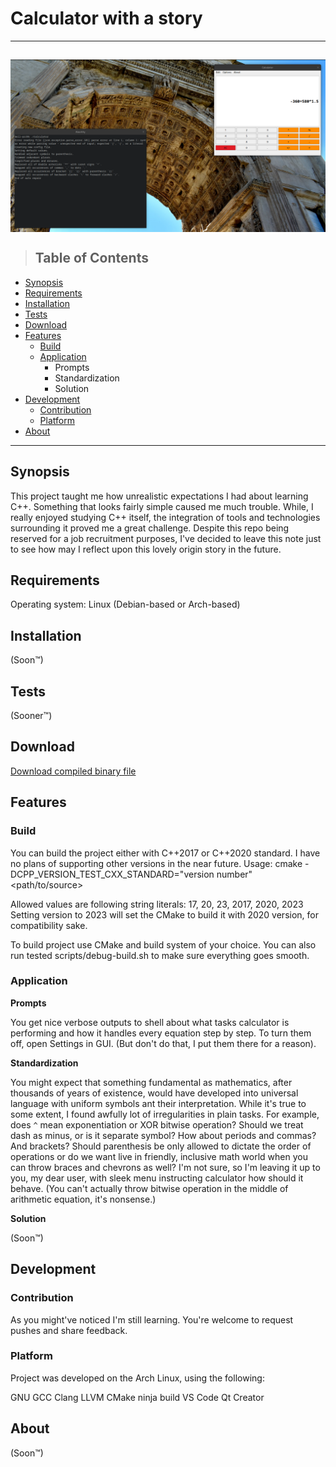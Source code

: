 # Calculator with a story
---
<a href="calculator screenshot"><img src="https://raw.githubusercontent.com/PrzemyslawSochon/CPP-Calculator/507d87622c1e3c90184ee33064c58eb24e08ad17/CALCULATOR.png" align="middle"></a>
---
> ## Table of Contents

* [Synopsis](#Synopsis)
* [Requirements](#Requirements)
* [Installation](#Structure-of-a-readme)
* [Tests](#Tests)
* [Download](#Downloads)
* [Features](#Features)
  * [Build](#Build)
  * [Application](#Application)
      * Prompts
      * Standardization
      * Solution
* [Development](#Development)
  * [Contribution](#Contribution)
  * [Platform](#Platform) 
* [About](#About)

---


## Synopsis
This project taught me how unrealistic expectations I had about learning C++. Something that looks fairly simple caused me much trouble. While, I really enjoyed studying C++ itself, the integration of tools and technologies surrounding it proved me a great challenge.
Despite this repo being reserved for a job recruitment purposes, I've decided to leave this note just to see how may I reflect upon this lovely origin story in the future.

## Requirements

Operating system:
Linux (Debian-based or Arch-based)

## Installation

(Soon™)

## Tests

(Sooner™)

## Download

<a href="https://github.com/PrzemyslawSochon/CPP-Calculator/raw/main/binary/Calculator">Download compiled binary file</a>

## Features

### Build
You can build the project either with C++2017 or C++2020 standard. I have no plans of supporting other versions in the near future.
Usage: cmake -DCPP_VERSION_TEST_CXX_STANDARD="version number" <path/to/source>

Allowed values are following string literals: 17, 20, 23, 2017, 2020, 2023
Setting version to 2023 will set the CMake to build it with 2020 version, for compatibility sake.

To build project use CMake and build system of your choice.
You can also run tested scripts/debug-build.sh to make sure everything goes smooth.

### Application
<b>Prompts</b>

You get nice verbose outputs to shell about what tasks calculator is performing and how it handles every equation step by step. To turn them off, open Settings in GUI. (But don't do that, I put them there for a reason).

<b>Standardization</b>

You might expect that something fundamental as mathematics, after thousands of years of existence, would have developed into universal language with uniform symbols ant their interpretation. While it's true to some extent, I found awfully lot of irregularities in plain tasks. For example, does `^` mean exponentiation or XOR bitwise operation? Should we treat dash as minus, or is it separate symbol? How about periods and commas? And brackets? Should parenthesis be only allowed to dictate the order of operations or do we want live in friendly, inclusive math world when you can throw braces and chevrons as well?
I'm not sure, so I'm leaving it up to you, my dear user, with sleek menu instructing calculator how should it behave. (You can't actually throw bitwise operation in the middle of arithmetic equation, it's nonsense.)

<b>Solution</b>

(Soon™)

## Development

### Contribution

As you might've noticed I'm still learning. You're welcome to request pushes and share feedback.

### Platform

Project was developed on the Arch Linux, using the following:

GNU GCC
Clang LLVM
CMake
ninja build
VS Code
Qt Creator

## About

(Soon™)